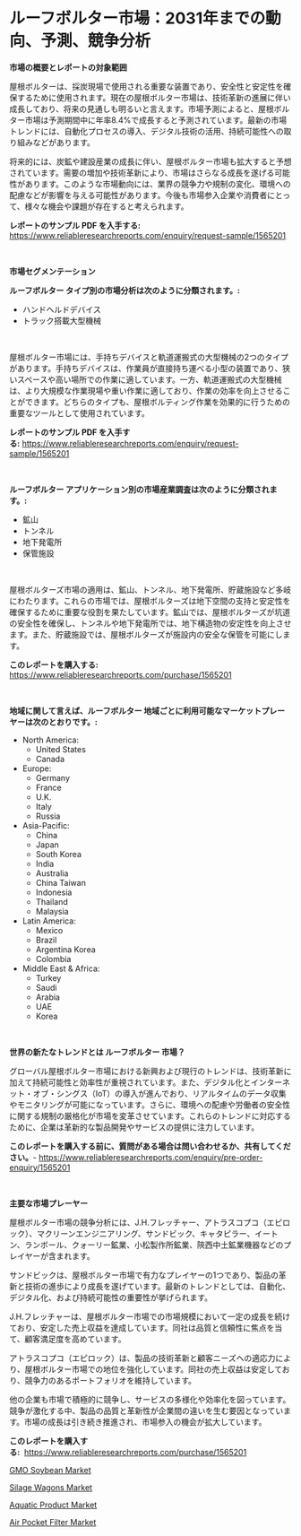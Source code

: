 <p><h1>ルーフボルター市場：2031年までの動向、予測、競争分析</h1></p><p><strong>市場の概要とレポートの対象範囲</strong></p>
<p><p>屋根ボルターは、採炭現場で使用される重要な装置であり、安全性と安定性を確保するために使用されます。現在の屋根ボルター市場は、技術革新の進展に伴い成長しており、将来の見通しも明るいと言えます。市場予測によると、屋根ボルター市場は予測期間中に年率8.4%で成長すると予測されています。最新の市場トレンドには、自動化プロセスの導入、デジタル技術の活用、持続可能性への取り組みなどがあります。</p><p>将来的には、炭鉱や建設産業の成長に伴い、屋根ボルター市場も拡大すると予想されています。需要の増加や技術革新により、市場はさらなる成長を遂げる可能性があります。このような市場動向には、業界の競争力や規制の変化、環境への配慮などが影響を与える可能性があります。今後も市場参入企業や消費者にとって、様々な機会や課題が存在すると考えられます。</p></p>
<p><strong>レポートのサンプル PDF を入手する:</strong> <a href="https://www.reliableresearchreports.com/enquiry/request-sample/1565201">https://www.reliableresearchreports.com/enquiry/request-sample/1565201</a></p>
<p>&nbsp;</p>
<p><strong>市場セグメンテーション</strong></p>
<p><strong>ルーフボルター タイプ別の市場分析は次のように分類されます。:</strong></p>
<p><ul><li>ハンドヘルドデバイス</li><li>トラック搭載大型機械</li></ul></p>
<p>&nbsp;</p>
<p><p>屋根ボルター市場には、手持ちデバイスと軌道運搬式の大型機械の2つのタイプがあります。手持ちデバイスは、作業員が直接持ち運べる小型の装置であり、狭いスペースや高い場所での作業に適しています。一方、軌道運搬式の大型機械は、より大規模な作業現場や重い作業に適しており、作業の効率を向上させることができます。どちらのタイプも、屋根ボルティング作業を効果的に行うための重要なツールとして使用されています。</p></p>
<p><strong>レポートのサンプル PDF を入手する:</strong>&nbsp;<a href="https://www.reliableresearchreports.com/enquiry/request-sample/1565201">https://www.reliableresearchreports.com/enquiry/request-sample/1565201</a></p>
<p>&nbsp;</p>
<p><strong> ルーフボルター アプリケーション別の市場産業調査は次のように分類されます。:</strong></p>
<p><ul><li>鉱山</li><li>トンネル</li><li>地下発電所</li><li>保管施設</li></ul></p>
<p>&nbsp;</p>
<p><p>屋根ボルターズ市場の適用は、鉱山、トンネル、地下発電所、貯蔵施設など多岐にわたります。これらの市場では、屋根ボルターズは地下空間の支持と安定性を確保するために重要な役割を果たしています。鉱山では、屋根ボルターズが坑道の安全性を確保し、トンネルや地下発電所では、地下構造物の安定性を向上させます。また、貯蔵施設では、屋根ボルターズが施設内の安全な保管を可能にします。</p></p>
<p><strong>このレポートを購入する:</strong>&nbsp; <a href="https://www.reliableresearchreports.com/purchase/1565201">https://www.reliableresearchreports.com/purchase/1565201</a></p>
<p>&nbsp;</p>
<p><strong>地域に関して言えば、ルーフボルター 地域ごとに利用可能なマーケットプレーヤーは次のとおりです。:</strong></p>
<p><ul>
    <li>
        North America:
        <ul>
            <li>United States</li>
            <li>Canada</li>
        </ul>
    </li>
    <li>
        Europe:
        <ul>
            <li>Germany</li>
            <li>France</li>
            <li>U.K.</li>
            <li>Italy</li>
            <li>Russia</li>
        </ul>
    </li>
    <li>
        Asia-Pacific:
        <ul>
            <li>China</li>
            <li>Japan</li>
            <li>South Korea</li>
            <li>India</li>
            <li>Australia</li>
            <li>China Taiwan</li>
            <li>Indonesia</li>
            <li>Thailand</li>
            <li>Malaysia</li>
        </ul>
    </li>
    <li>
        Latin America:
        <ul>
            <li>Mexico</li>
            <li>Brazil</li>
            <li>Argentina Korea</li>
            <li>Colombia</li>
        </ul>
    </li>
    <li>
        Middle East & Africa:
        <ul>
            <li>Turkey</li>
            <li>Saudi</li>
            <li>Arabia</li>
            <li>UAE</li>
            <li>Korea</li>
        </ul>
    </li>
    </ul></p>
<p>&nbsp;</p>
<p><strong>世界の新たなトレンドとは ルーフボルター 市場？</strong></p>
<p><p>グローバル屋根ボルター市場における新興および現行のトレンドは、技術革新に加えて持続可能性と効率性が重視されています。また、デジタル化とインターネット・オブ・シングス（IoT）の導入が進んでおり、リアルタイムのデータ収集やモニタリングが可能になっています。さらに、環境への配慮や労働者の安全性に関する規制の厳格化が市場を変革させています。これらのトレンドに対応するために、企業は革新的な製品開発やサービスの提供に注力しています。</p></p>
<p><strong>このレポートを購入する前に、質問がある場合は問い合わせるか、共有してください。</strong>- <a href="https://www.reliableresearchreports.com/enquiry/pre-order-enquiry/1565201">https://www.reliableresearchreports.com/enquiry/pre-order-enquiry/1565201</a></p>
<p>&nbsp;</p>
<p><strong>主要な市場プレーヤー</strong></p>
<p><p>屋根ボルター市場の競争分析には、J.H.フレッチャー、アトラスコプコ（エピロック）、マクリーンエンジニアリング、サンドビック、キャタピラー、イートン、ランボール、クォーリー鉱業、小松製作所鉱業、陝西中土鉱業機器などのプレイヤーが含まれます。</p><p>サンドビックは、屋根ボルター市場で有力なプレイヤーの1つであり、製品の革新と技術の進歩により成長を遂げています。最新のトレンドとしては、自動化、デジタル化、および持続可能性の重要性が挙げられます。</p><p>J.H.フレッチャーは、屋根ボルター市場での市場規模において一定の成長を続けており、安定した売上収益を達成しています。同社は品質と信頼性に焦点を当て、顧客満足度を高めています。</p><p>アトラスコプコ（エピロック）は、製品の技術革新と顧客ニーズへの適応力により、屋根ボルター市場での地位を強化しています。同社の売上収益は安定しており、競争力のあるポートフォリオを維持しています。</p><p>他の企業も市場で積極的に競争し、サービスの多様化や効率化を図っています。競争が激化する中、製品の品質と革新性が企業間の違いを生む要因となっています。市場の成長は引き続き推進され、市場参入の機会が拡大しています。</p></p>
<p><strong>このレポートを購入する:</strong>&nbsp;&nbsp;<a href="https://www.reliableresearchreports.com/purchase/1565201">https://www.reliableresearchreports.com/purchase/1565201</a></p>
<p><p><a href="https://five-trouble-98a.notion.site/GMO-Soybean-Market-Size-Furnishes-Valuable-Information-Encompassing-Market-Share-Market-Trends-and-0a4b333ef3e842b9abaea45ac913a192">GMO Soybean Market</a></p><p><a href="https://changeable-paste-463.notion.site/Global-Silage-Wagons-Market-Size-and-Market-Trends-Insights-and-Projections-from-2024-to-2031-64d8660684364a449d7b2c3db19122a5">Silage Wagons Market</a></p><p><a href="https://changeable-paste-463.notion.site/Aquatic-Product-Market-Research-Report-The-Key-To-Successful-Business-Strategy-Forecasted-for-Perio-9cbdb062f1584f08a7509c0c2ff8b22a">Aquatic Product Market</a></p><p><a href="https://view.publitas.com/reportprime-1/air-pocket-filter-market-with-the-goal-of-estimating-the-market-size-and-future-growth-potential-of-various-market-segments-based-on-component-applications-end-user-and-region/">Air Pocket Filter Market</a></p></p>